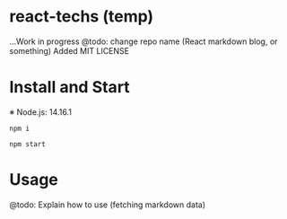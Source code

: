 # react-techs (temp)
...Work in progress
@todo: change repo name (React markdown blog, or something)
Added MIT LICENSE

# Install and Start
※ Node.js: 14.16.1

```shell
npm i
```

```shell
npm start
```

# Usage
@todo: Explain how to use (fetching markdown data)